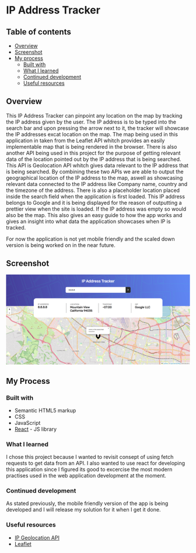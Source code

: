 # IP Address Tracker

## Table of contents

- [Overview](#overview)
- [Screenshot](#screenshot)
- [My process](#my-process)
  - [Built with](#built-with)
  - [What I learned](#what-i-learned)
  - [Continued development](#continued-development)
  - [Useful resources](#useful-resources)

## Overview

This IP Address Tracker can pinpoint any location on the map by tracking the IP address given by the user. The IP address is to be typed into the search bar and upon pressing the arrow next to it, the tracker will showcase the IP addresses excat location on the map. The map being used in this application in taken from the Leaflet API whitch provides an easily implementable map that is being rendered in the browser. There is also another API being used in this project for the purpose of getting relevant data of the location pointed out by the IP address that is being searched. This API is Geolocation API whitch gives data relevant to the IP address that is being searched. By combining these two APIs we are able to output the geographical location of the IP address to the map, aswell as showcasing relevant data connected to the IP address like Company name, country and the timezone of the address. There is also a placeholder location placed inside the search field when the application is first loaded. This IP address belongs to Google and it is being displayed for the reason of outputting a prettier view when the site is loaded. If the IP address was empty so would also be the map. This also gives an easy guide to how the app works and gives an insight into what data the application showcases when IP is tracked.

For now the application is not yet mobile friendly and the scaled down version is being worked on in the near future.

## Screenshot

![Preview for the IP address tracker](./public/IP-Address-Tracker.PNG)

## My Process

### Built with

- Semantic HTML5 markup
- CSS
- JavaScript
- [React](https://reactjs.org/) - JS library

### What I learned

I chose this project because I wanted to revisit consept of using fetch requests to get data from an API. I also wanted to use react for developing this application since I figured its good to excercise the most modern practises used in the web application development at the moment.

### Continued development

As stated previously, the mobile friendly version of the app is being developed and I will release my solution for it when I get it done.

### Useful resources

- [IP Geolocation API](https://geo.ipify.org/)
- [Leaflet](https://leafletjs.com/)